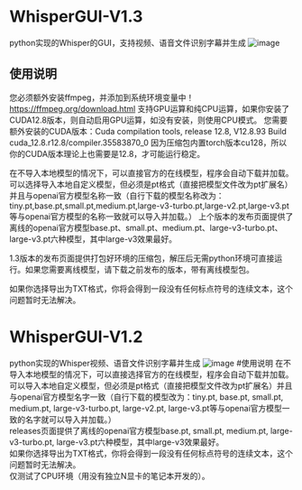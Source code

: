 # WhisperGUI-V1.3
python实现的Whisper的GUI，支持视频、语音文件识别字幕并生成 
![image](https://github.com/user-attachments/assets/f7b13ac6-ddcc-4531-8279-1459fd1451f4) 
## 使用说明
您必须额外安装ffmpeg，并添加到系统环境变量中！https://ffmpeg.org/download.html 
支持GPU运算和纯CPU运算，如果你安装了CUDA12.8版本，则自动启用GPU运算，如没有安装，则使用CPU模式。 
您需要额外安装的CUDA版本：Cuda compilation tools, release 12.8, V12.8.93 
Build cuda_12.8.r12.8/compiler.35583870_0 
因为压缩包内置torch版本cu128，所以你的CUDA版本理论上也需要是12.8，才可能运行稳定。 

在不导入本地模型的情况下，可以直接官方的在线模型，程序会自动下载并加载。 
可以选择导入本地自定义模型，但必须是pt格式（直接把模型文件改为pt扩展名）并且与openai官方模型名称一致（自行下载的模型名称改为：tiny.pt,base.pt,small.pt,medium.pt,large-v3-turbo.pt,large-v2.pt,large-v3.pt等与openai官方模型的名称一致就可以导入并加载。） 
上个版本的发布页面提供了离线的openai官方模型base.pt、small.pt、medium.pt、large-v3-turbo.pt、large-v3.pt六种模型，其中large-v3效果最好。 

1.3版本的发布页面提供打包好环境的压缩包，解压后无需python环境可直接运行。如果您需要离线模型，请下载之前发布的版本，带有离线模型包。 

如果你选择导出为TXT格式，你将会得到一段没有任何标点符号的连续文本，这个问题暂时无法解决。 





# WhisperGUI-V1.2
python实现的Whisper视频、语音文件识别字幕并生成
![image](https://github.com/user-attachments/assets/9c25a027-8af7-44c3-936f-fc84743b7e58)
#使用说明
在不导入本地模型的情况下，可以直接选择官方的在线模型，程序会自动下载并加载。  
可以导入本地自定义模型，但必须是pt格式（直接把模型文件改为pt扩展名）并且与openai官方模型名字一致（自行下载的模型改为：tiny.pt, base.pt, small.pt, medium.pt, large-v3-turbo.pt, large-v2.pt, large-v3.pt等与openai官方模型一致的名字就可以导入并加载。）  
releases页面提供了离线的openai官方模型base.pt, small.pt, medium.pt, large-v3-turbo.pt, large-v3.pt六种模型，其中large-v3效果最好。  
如果你选择导出为TXT格式，你将会得到一段没有任何标点符号的连续文本，这个问题暂时无法解决。  
仅测试了CPU环境（用没有独立N显卡的笔记本开发的）。
